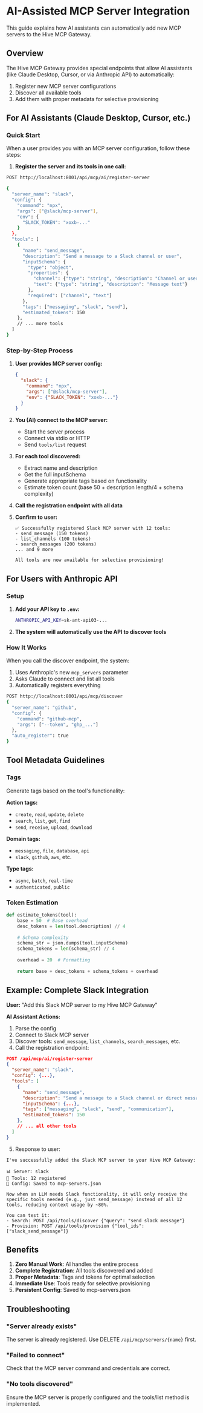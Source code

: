 # AI-Assisted MCP Server Integration

This guide explains how AI assistants can automatically add new MCP servers to the Hive MCP Gateway.

## Overview

The Hive MCP Gateway provides special endpoints that allow AI assistants (like Claude Desktop, Cursor, or via Anthropic API) to automatically:
1. Register new MCP server configurations
2. Discover all available tools
3. Add them with proper metadata for selective provisioning

## For AI Assistants (Claude Desktop, Cursor, etc.)

### Quick Start

When a user provides you with an MCP server configuration, follow these steps:

1. **Register the server and its tools in one call:**

```bash
POST http://localhost:8001/api/mcp/ai/register-server

{
  "server_name": "slack",
  "config": {
    "command": "npx",
    "args": ["@slack/mcp-server"],
    "env": {
      "SLACK_TOKEN": "xoxb-..."
    }
  },
  "tools": [
    {
      "name": "send_message",
      "description": "Send a message to a Slack channel or user",
      "inputSchema": {
        "type": "object",
        "properties": {
          "channel": {"type": "string", "description": "Channel or user ID"},
          "text": {"type": "string", "description": "Message text"}
        },
        "required": ["channel", "text"]
      },
      "tags": ["messaging", "slack", "send"],
      "estimated_tokens": 150
    },
    // ... more tools
  ]
}
```

### Step-by-Step Process

1. **User provides MCP server config:**
   ```json
   {
     "slack": {
       "command": "npx",
       "args": ["@slack/mcp-server"],
       "env": {"SLACK_TOKEN": "xoxb-..."}
     }
   }
   ```

2. **You (AI) connect to the MCP server:**
   - Start the server process
   - Connect via stdio or HTTP
   - Send `tools/list` request

3. **For each tool discovered:**
   - Extract name and description
   - Get the full inputSchema
   - Generate appropriate tags based on functionality
   - Estimate token count (base 50 + description length/4 + schema complexity)

4. **Call the registration endpoint with all data**

5. **Confirm to user:**
   ```
   ✅ Successfully registered Slack MCP server with 12 tools:
   - send_message (150 tokens)
   - list_channels (100 tokens)
   - search_messages (200 tokens)
   ... and 9 more
   
   All tools are now available for selective provisioning!
   ```

## For Users with Anthropic API

### Setup

1. **Add your API key to `.env`:**
   ```bash
   ANTHROPIC_API_KEY=sk-ant-api03-...
   ```

2. **The system will automatically use the API to discover tools**

### How It Works

When you call the discover endpoint, the system:
1. Uses Anthropic's new `mcp_servers` parameter
2. Asks Claude to connect and list all tools
3. Automatically registers everything

```bash
POST http://localhost:8001/api/mcp/discover
{
  "server_name": "github",
  "config": {
    "command": "github-mcp",
    "args": ["--token", "ghp_..."]
  },
  "auto_register": true
}
```

## Tool Metadata Guidelines

### Tags

Generate tags based on the tool's functionality:

**Action tags:**
- `create`, `read`, `update`, `delete`
- `search`, `list`, `get`, `find`
- `send`, `receive`, `upload`, `download`

**Domain tags:**
- `messaging`, `file`, `database`, `api`
- `slack`, `github`, `aws`, etc.

**Type tags:**
- `async`, `batch`, `real-time`
- `authenticated`, `public`

### Token Estimation

```python
def estimate_tokens(tool):
    base = 50  # Base overhead
    desc_tokens = len(tool.description) // 4
    
    # Schema complexity
    schema_str = json.dumps(tool.inputSchema)
    schema_tokens = len(schema_str) // 4
    
    overhead = 20  # Formatting
    
    return base + desc_tokens + schema_tokens + overhead
```

## Example: Complete Slack Integration

**User:** "Add this Slack MCP server to my Hive MCP Gateway"

**AI Assistant Actions:**

1. Parse the config
2. Connect to Slack MCP server
3. Discover tools: `send_message`, `list_channels`, `search_messages`, etc.
4. Call the registration endpoint:

```json
POST /api/mcp/ai/register-server
{
  "server_name": "slack",
  "config": {...},
  "tools": [
    {
      "name": "send_message",
      "description": "Send a message to a Slack channel or direct message",
      "inputSchema": {...},
      "tags": ["messaging", "slack", "send", "communication"],
      "estimated_tokens": 150
    },
    // ... all other tools
  ]
}
```

5. Response to user:
```
I've successfully added the Slack MCP server to your Hive MCP Gateway:

📊 Server: slack
🔧 Tools: 12 registered
💾 Config: Saved to mcp-servers.json

Now when an LLM needs Slack functionality, it will only receive the specific tools needed (e.g., just send_message) instead of all 12 tools, reducing context usage by ~80%.

You can test it:
- Search: POST /api/tools/discover {"query": "send slack message"}
- Provision: POST /api/tools/provision {"tool_ids": ["slack_send_message"]}
```

## Benefits

1. **Zero Manual Work**: AI handles the entire process
2. **Complete Registration**: All tools discovered and added
3. **Proper Metadata**: Tags and tokens for optimal selection
4. **Immediate Use**: Tools ready for selective provisioning
5. **Persistent Config**: Saved to mcp-servers.json

## Troubleshooting

### "Server already exists"
The server is already registered. Use DELETE `/api/mcp/servers/{name}` first.

### "Failed to connect"
Check that the MCP server command and credentials are correct.

### "No tools discovered"
Ensure the MCP server is properly configured and the tools/list method is implemented.
